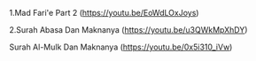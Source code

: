 
  1.Mad Fari'e Part 2 (https://youtu.be/EoWdLOxJoys)


  2.Surah Abasa Dan Maknanya (https://youtu.be/u3QWkMpXhDY)


  Surah Al-Mulk Dan Maknanya (https://youtu.be/0x5i310_iVw)
